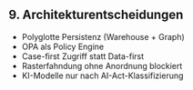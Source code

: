 ## 9. Architekturentscheidungen
- Polyglotte Persistenz (Warehouse + Graph)
- OPA als Policy Engine
- Case-first Zugriff statt Data-first
- Rasterfahndung ohne Anordnung blockiert
- KI-Modelle nur nach AI-Act-Klassifizierung 